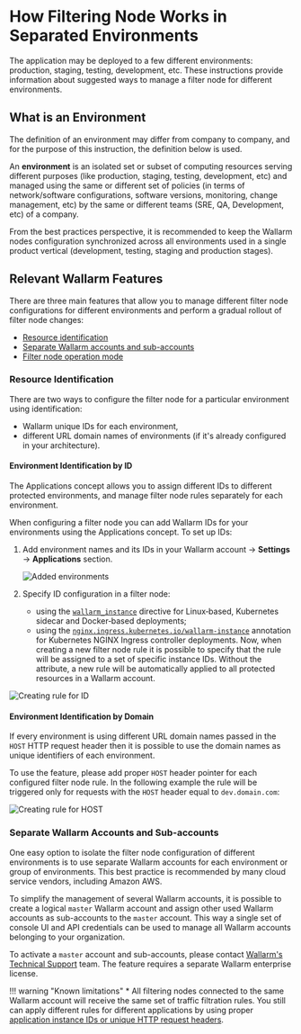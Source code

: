 # How Filtering Node Works in Separated Environments

The application may be deployed to a few different environments: production, staging, testing, development, etc. These instructions provide information about suggested ways to manage a filter node for different environments.

## What is an Environment
The definition of an environment may differ from company to company, and for the purpose of this instruction, the definition below is used.

An **environment** is an isolated set or subset of computing resources serving different purposes (like production, staging, testing, development, etc) and managed using the same or different set of policies (in terms of network/software configurations, software versions, monitoring, change management, etc) by the same or different teams (SRE, QA, Development, etc) of a company.

From the best practices perspective, it is recommended to keep the Wallarm nodes configuration synchronized across all environments used in a single product vertical (development, testing, staging and production stages).

## Relevant Wallarm Features

There are three main features that allow you to manage different filter node configurations for different environments and perform a gradual rollout of filter node changes:

* [Resource identification](#resource-identification)
* [Separate Wallarm accounts and sub-accounts](#separate-wallarm-accounts-and-sub-accounts)
* [Filter node operation mode](../../configure-wallarm-mode.md)

### Resource Identification

There are two ways to configure the filter node for a particular environment using identification:

* Wallarm unique IDs for each environment,
* different URL domain names of environments (if it's already configured in your architecture).

#### Environment Identification by ID

The Applications concept allows you to assign different IDs to different protected environments, and manage filter node rules separately for each environment.

When configuring a filter node you can add Wallarm IDs for your environments using the Applications concept. To set up IDs:

1. Add environment names and its IDs in your Wallarm account → **Settings** → **Applications** section.

    ![Added environments](../../../images/admin-guides/configuration-guides/waf-in-separate-environments/added-applications.png)
2. Specify ID configuration in a filter node:

    * using the [`wallarm_instance`](../../configure-parameters-en.md#wallarm_instance) directive for Linux‑based, Kubernetes sidecar and Docker‑based deployments;
    * using the [`nginx.ingress.kubernetes.io/wallarm-instance`](../../configure-kubernetes-en.md#ingress-annotations) annotation for Kubernetes NGINX Ingress controller deployments. Now, when creating a new filter node rule it is possible to specify that the rule will be assigned to a set of specific instance IDs. Without the attribute, a new rule will be automatically applied to all protected resources in a Wallarm account.

![Creating rule for ID](../../../images/admin-guides/configuration-guides/waf-in-separate-environments/create-rule-for-id.png)

#### Environment Identification by Domain

If every environment is using different URL domain names passed in the `HOST` HTTP request header then it is possible to use the domain names as unique identifiers of each environment.

To use the feature, please add proper `HOST` header pointer for each configured filter node rule. In the following example the rule will be triggered only for requests with the `HOST` header equal to `dev.domain.com`:

![Creating rule for HOST](../../../images/admin-guides/configuration-guides/waf-in-separate-environments/create-rule-for-host.png)

### Separate Wallarm Accounts and Sub-accounts

One easy option to isolate the filter node configuration of different environments is to use separate Wallarm accounts for each environment or group of environments. This best practice is recommended by many cloud service vendors, including Amazon AWS.

To simplify the management of several Wallarm accounts, it is possible to create a logical `master` Wallarm account and assign other used Wallarm accounts as sub-accounts to the `master` account. This way a single set of console UI and API credentials can be used to manage all Wallarm accounts belonging to your organization.

To activate a `master` account and sub-accounts, please contact [Wallarm's Technical Support](mailto:support@wallarm.com) team. The feature requires a separate Wallarm enterprise license.

!!! warning "Known limitations"
    * All filtering nodes connected to the same Wallarm account will receive the same set of traffic filtration rules. You still can apply different rules for different applications by using proper [application instance IDs or unique HTTP request headers](#resource-identification).

